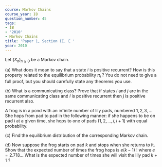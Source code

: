 ```yaml
---
course: Markov Chains
course_year: IB
question_number: 45
tags:
- IB
- '2010'
- Markov Chains
title: 'Paper 1, Section II, E '
year: 2010
---
```




Let $\left(X_{n}\right)_{n \geqslant 0}$ be a Markov chain.

(a) What does it mean to say that a state $i$ is positive recurrent? How is this property related to the equilibrium probability $\pi_{i}$ ? You do not need to give a full proof, but you should carefully state any theorems you use.

(b) What is a communicating class? Prove that if states $i$ and $j$ are in the same communicating class and $i$ is positive recurrent then $j$ is positive recurrent also.

A frog is in a pond with an infinite number of lily pads, numbered $1,2,3, \ldots$ She hops from pad to pad in the following manner: if she happens to be on pad $i$ at a given time, she hops to one of pads $(1,2, \ldots, i, i+1)$ with equal probability.

(c) Find the equilibrium distribution of the corresponding Markov chain.

(d) Now suppose the frog starts on pad $k$ and stops when she returns to it. Show that the expected number of times the frog hops is $e(k-1)$ ! where $e=2.718 \ldots$ What is the expected number of times she will visit the lily pad $k+1$ ?